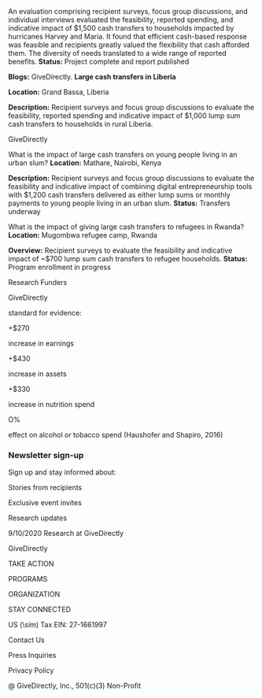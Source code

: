 An evaluation comprising recipient surveys, focus group discussions, and individual interviews evaluated the feasibility, reported spending, and indicative impact of $1,500 cash transfers to households impacted by hurricanes Harvey and Maria. It found that efficient cash-based response was feasible and recipients greatly valued the flexibility that cash afforded them. The diversity of needs translated to a wide range of reported benefits. **Status:** Project complete and report published

**Blogs:** GiveDirectly. **Large cash transfers in Liberia**

**Location:** Grand Bassa, Liberia

**Description:** Recipient surveys and focus group discussions to evaluate the feasibility, reported spending and indicative impact of $1,000 lump sum cash transfers to households in rural Liberia.

GiveDirectly

What is the impact of large cash transfers on young people living in an urban slum? **Location:** Mathare, Nairobi, Kenya

**Description:** Recipient surveys and focus group discussions to evaluate the feasibility and indicative impact of combining digital entrepreneurship tools with $1,200 cash transfers delivered as either lump sums or monthly payments to young people living in an urban slum. **Status:** Transfers underway

What is the impact of giving large cash transfers to refugees in Rwanda? **Location:** Mugombwa refugee camp, Rwanda

**Overview:** Recipient surveys to evaluate the feasibility and indicative impact of ~$700 lump sum cash transfers to refugee households. **Status:** Program enrollment in progress

Research Funders

GiveDirectly

standard for evidence:

+$270

increase in earnings

+$430

increase in assets

+$330

increase in nutrition spend

O%

effect on alcohol or tobacco spend
(Haushofer and Shapiro, 2016)

### Newsletter sign-up

Sign up and stay informed about:

Stories from recipients

Exclusive event invites

Research updates

9/10/2020
Research at GiveDirectly

GiveDirectly

TAKE ACTION

PROGRAMS

ORGANIZATION

STAY CONNECTED

US \(\sim\) Tax EIN: 27-1661997

Contact Us

Press Inquiries

Privacy Policy

@ GiveDirectly, Inc., 501(c)(3) Non-Profit